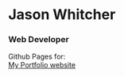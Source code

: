 # Jason Whitcher
### Web Developer
Github Pages for:  
[My Portfolio website](https://jasonwhitcher.github.io/)

